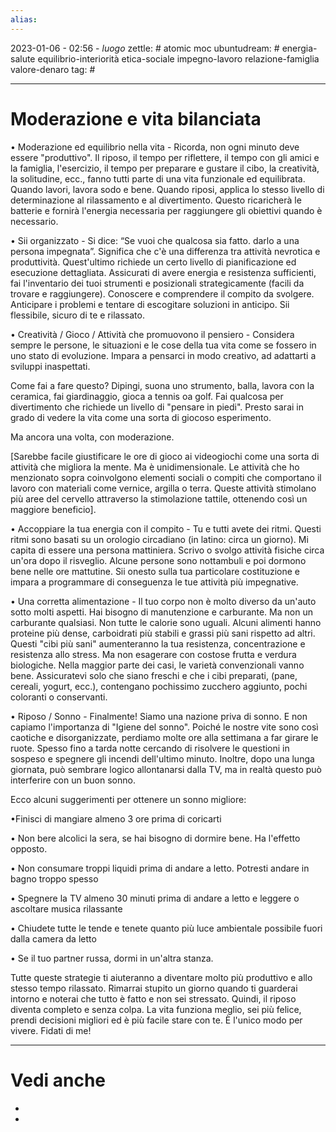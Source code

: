 ```yaml
---
alias: 
---
```

2023-01-06 - 02:56 - *luogo*
zettle: # atomic moc
ubuntudream: # energia-salute equilibrio-interiorità etica-sociale impegno-lavoro relazione-famiglia valore-denaro 
tag: #

---
# Moderazione e vita bilanciata

• Moderazione ed equilibrio nella vita - Ricorda, non ogni minuto deve essere "produttivo". Il riposo, il tempo per riflettere, il tempo con gli amici e la famiglia, l'esercizio, il tempo per preparare e gustare il cibo, la creatività, la solitudine, ecc., fanno tutti parte di una vita funzionale ed equilibrata. Quando lavori, lavora sodo e bene. Quando riposi, applica lo stesso livello di determinazione al rilassamento e al divertimento. Questo ricaricherà le batterie e fornirà l'energia necessaria per raggiungere gli obiettivi quando è necessario.

  

• Sii organizzato - Si dice: “Se vuoi che qualcosa sia fatto. darlo a una persona impegnata”. Significa che c'è una differenza tra attività nevrotica e produttività. Quest'ultimo richiede un certo livello di pianificazione ed esecuzione dettagliata. Assicurati di avere energia e resistenza sufficienti, fai l'inventario dei tuoi strumenti e posizionali strategicamente (facili da trovare e raggiungere). Conoscere e comprendere il compito da svolgere. Anticipare i problemi e tentare di escogitare soluzioni in anticipo. Sii flessibile, sicuro di te e rilassato.

  

• Creatività / Gioco / Attività che promuovono il pensiero - Considera sempre le persone, le situazioni e le cose della tua vita come se fossero in uno stato di evoluzione. Impara a pensarci in modo creativo, ad adattarti a sviluppi inaspettati.

Come fai a fare questo? Dipingi, suona uno strumento, balla, lavora con la ceramica, fai giardinaggio, gioca a tennis oa golf. Fai qualcosa per divertimento che richiede un livello di "pensare in piedi". Presto sarai in grado di vedere la vita come una sorta di giocoso esperimento.

Ma ancora una volta, con moderazione.

[Sarebbe facile giustificare le ore di gioco ai videogiochi come una sorta di attività che migliora la mente. Ma è unidimensionale. Le attività che ho menzionato sopra coinvolgono elementi sociali o compiti che comportano il lavoro con materiali come vernice, argilla o terra. Queste attività stimolano più aree del cervello attraverso la stimolazione tattile, ottenendo così un maggiore beneficio].

  

• Accoppiare la tua energia con il compito - Tu e tutti avete dei ritmi. Questi ritmi sono basati su un orologio circadiano (in latino: circa un giorno). Mi capita di essere una persona mattiniera. Scrivo o svolgo attività fisiche circa un'ora dopo il risveglio. Alcune persone sono nottambuli e poi dormono bene nelle ore mattutine. Sii onesto sulla tua particolare costituzione e impara a programmare di conseguenza le tue attività più impegnative.

  

• Una corretta alimentazione - Il tuo corpo non è molto diverso da un'auto sotto molti aspetti. Hai bisogno di manutenzione e carburante. Ma non un carburante qualsiasi. Non tutte le calorie sono uguali. Alcuni alimenti hanno proteine più dense, carboidrati più stabili e grassi più sani rispetto ad altri. Questi "cibi più sani" aumenteranno la tua resistenza, concentrazione e resistenza allo stress. Ma non esagerare con costose frutta e verdura biologiche. Nella maggior parte dei casi, le varietà convenzionali vanno bene. Assicuratevi solo che siano freschi e che i cibi preparati, (pane, cereali, yogurt, ecc.), contengano pochissimo zucchero aggiunto, pochi coloranti o conservanti.

  

• Riposo / Sonno - Finalmente! Siamo una nazione priva di sonno. E non capiamo l'importanza di "Igiene del sonno". Poiché le nostre vite sono così caotiche e disorganizzate, perdiamo molte ore alla settimana a far girare le ruote. Spesso fino a tarda notte cercando di risolvere le questioni in sospeso e spegnere gli incendi dell'ultimo minuto. Inoltre, dopo una lunga giornata, può sembrare logico allontanarsi dalla TV, ma in realtà questo può interferire con un buon sonno.

Ecco alcuni suggerimenti per ottenere un sonno migliore:

•Finisci di mangiare almeno 3 ore prima di coricarti

• Non bere alcolici la sera, se hai bisogno di dormire bene. Ha l'effetto opposto.

• Non consumare troppi liquidi prima di andare a letto. Potresti andare in bagno troppo spesso

• Spegnere la TV almeno 30 minuti prima di andare a letto e leggere o ascoltare musica rilassante

• Chiudete tutte le tende e tenete quanto più luce ambientale possibile fuori dalla camera da letto

• Se il tuo partner russa, dormi in un'altra stanza.

  

Tutte queste strategie ti aiuteranno a diventare molto più produttivo e allo stesso tempo rilassato. Rimarrai stupito un giorno quando ti guarderai intorno e noterai che tutto è fatto e non sei stressato. Quindi, il riposo diventa completo e senza colpa. La vita funziona meglio, sei più felice, prendi decisioni migliori ed è più facile stare con te. È l'unico modo per vivere. Fidati di me!


---
# Vedi anche
- 
- 